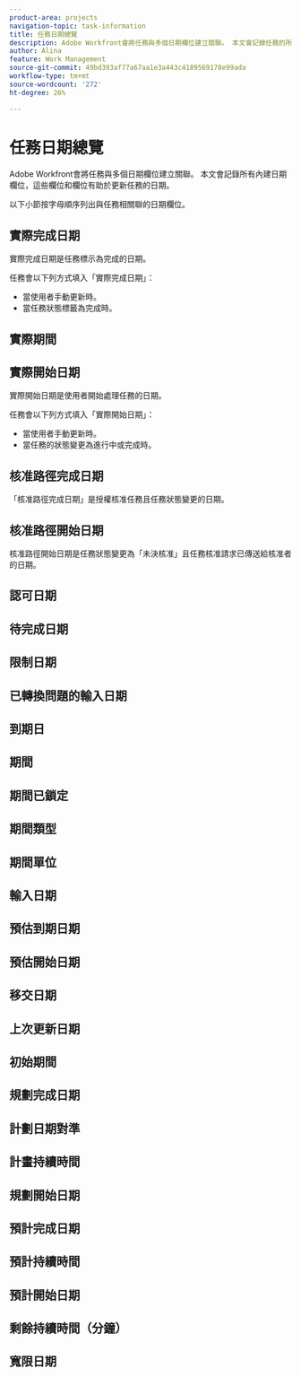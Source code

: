 ```yaml
---
product-area: projects
navigation-topic: task-information
title: 任務日期總覽
description: Adobe Workfront會將任務與多個日期欄位建立關聯。 本文會記錄任務的所有內建日期欄位。
author: Alina
feature: Work Management
source-git-commit: 49bd393af77a67aa1e3a443c4189569178e99ada
workflow-type: tm+mt
source-wordcount: '272'
ht-degree: 26%

---
```



<!--add to TOC and miniTOC-->

# 任務日期總覽

Adobe Workfront會將任務與多個日期欄位建立關聯。 本文會記錄所有內建日期欄位，這些欄位和欄位有助於更新任務的日期。

以下小節按字母順序列出與任務相關聯的日期欄位。

## 實際完成日期

實際完成日期是任務標示為完成的日期。

任務會以下列方式填入「實際完成日期」：

* 當使用者手動更新時。
* 當任務狀態標籤為完成時。

## 實際期間

## 實際開始日期

實際開始日期是使用者開始處理任務的日期。

任務會以下列方式填入「實際開始日期」：

* 當使用者手動更新時。
* 當任務的狀態變更為進行中或完成時。

## 核准路徑完成日期

「核准路徑完成日期」是授權核准任務且任務狀態變更的日期。

## 核准路徑開始日期

核准路徑開始日期是任務狀態變更為「未決核准」且任務核准請求已傳送給核准者的日期。

## 認可日期

## 待完成日期

## 限制日期

## 已轉換問題的輸入日期

## 到期日

## 期間

## 期間已鎖定

## 期間類型

## 期間單位

## 輸入日期

## 預估到期日期

## 預估開始日期

## 移交日期

## 上次更新日期

## 初始期間

## 規劃完成日期

## 計劃日期對準

## 計畫持續時間

## 規劃開始日期

## 預計完成日期

## 預計持續時間

## 預計開始日期

## 剩餘持續時間（分鐘）

## 寬限日期







